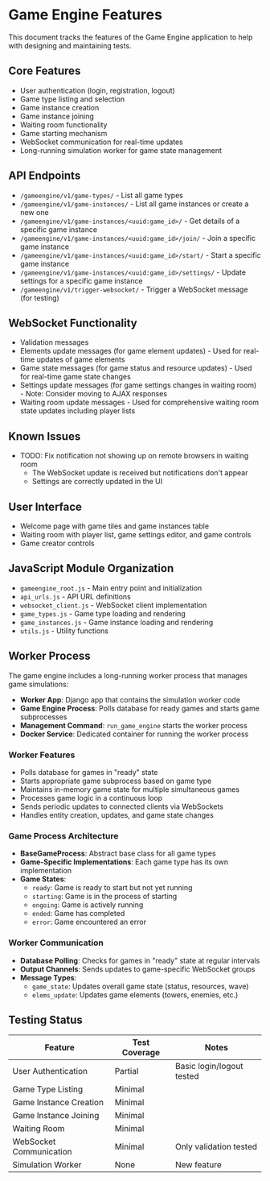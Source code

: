 # Game Engine Features

This document tracks the features of the Game Engine application to help with designing and maintaining tests.

## Core Features

- User authentication (login, registration, logout)
- Game type listing and selection
- Game instance creation
- Game instance joining
- Waiting room functionality
- Game starting mechanism
- WebSocket communication for real-time updates
- Long-running simulation worker for game state management

## API Endpoints

- `/gameengine/v1/game-types/` - List all game types
- `/gameengine/v1/game-instances/` - List all game instances or create a new one
- `/gameengine/v1/game-instances/<uuid:game_id>/` - Get details of a specific game instance
- `/gameengine/v1/game-instances/<uuid:game_id>/join/` - Join a specific game instance
- `/gameengine/v1/game-instances/<uuid:game_id>/start/` - Start a specific game instance
- `/gameengine/v1/game-instances/<uuid:game_id>/settings/` - Update settings for a specific game instance
- `/gameengine/v1/trigger-websocket/` - Trigger a WebSocket message (for testing)

## WebSocket Functionality

- Validation messages
- Elements update messages (for game element updates) - Used for real-time updates of game elements
- Game state messages (for game status and resource updates) - Used for real-time game state changes
- Settings update messages (for game settings changes in waiting room) - Note: Consider moving to AJAX responses
- Waiting room update messages - Used for comprehensive waiting room state updates including player lists

## Known Issues

- TODO: Fix notification not showing up on remote browsers in waiting room
  - The WebSocket update is received but notifications don't appear
  - Settings are correctly updated in the UI

## User Interface

- Welcome page with game tiles and game instances table
- Waiting room with player list, game settings editor, and game controls
- Game creator controls

## JavaScript Module Organization

- `gameengine_root.js` - Main entry point and initialization
- `api_urls.js` - API URL definitions
- `websocket_client.js` - WebSocket client implementation
- `game_types.js` - Game type loading and rendering
- `game_instances.js` - Game instance loading and rendering
- `utils.js` - Utility functions

## Worker Process

The game engine includes a long-running worker process that manages game simulations:

- **Worker App**: Django app that contains the simulation worker code
- **Game Engine Process**: Polls database for ready games and starts game subprocesses
- **Management Command**: `run_game_engine` starts the worker process
- **Docker Service**: Dedicated container for running the worker process

### Worker Features

- Polls database for games in "ready" state
- Starts appropriate game subprocess based on game type
- Maintains in-memory game state for multiple simultaneous games
- Processes game logic in a continuous loop
- Sends periodic updates to connected clients via WebSockets
- Handles entity creation, updates, and game state changes

### Game Process Architecture

- **BaseGameProcess**: Abstract base class for all game types
- **Game-Specific Implementations**: Each game type has its own implementation
- **Game States**:
  - `ready`: Game is ready to start but not yet running
  - `starting`: Game is in the process of starting
  - `ongoing`: Game is actively running
  - `ended`: Game has completed
  - `error`: Game encountered an error

### Worker Communication

- **Database Polling**: Checks for games in "ready" state at regular intervals
- **Output Channels**: Sends updates to game-specific WebSocket groups
- **Message Types**:
  - `game_state`: Updates overall game state (status, resources, wave)
  - `elems_update`: Updates game elements (towers, enemies, etc.)

## Testing Status

| Feature | Test Coverage | Notes |
|---------|--------------|-------|
| User Authentication | Partial | Basic login/logout tested |
| Game Type Listing | Minimal | |
| Game Instance Creation | Minimal | |
| Game Instance Joining | Minimal | |
| Waiting Room | Minimal | |
| WebSocket Communication | Minimal | Only validation tested |
| Simulation Worker | None | New feature |
